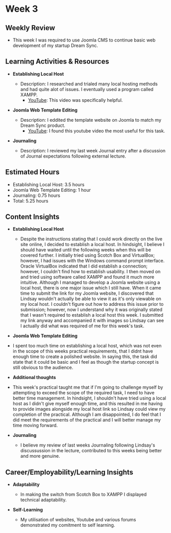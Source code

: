 # Week 3

## Weekly Review
- This week I was required to use Joomla CMS to continue basic web development of my startup Dream Sync.

## Learning Activities & Resources

- **Establishing Local Host**
  - Description: I researched and trialed many local hosting methods and had quite alot of issues. I eventually used a program called XAMPP.
    - [YouTube](https://www.youtube.com/watch?v=dqmw8xIVoyQ&t=315s&ab_channel=ZacsTech): This video was specifically helpful.

- **Joomla Web Template Editing**
  - Description: I eddited the template website on Joomla to match my Dream Sync product.
    - [YouTube](https://www.youtube.com/watch?v=EZ861sCRTK4&ab_channel=EasyWebDesign): I found this youtube video the most useful for this task.

- **Journaling**
  - Description: I reviewed my last week Journal entry after a discussion of Journal expectations following external lecture.

## Estimated Hours

- Establishing Local Host: 3.5 hours
- Joomla Web Template Editing: 1 hour
- Journaling: 0.75 hours
- Total: 5.25 hours

## Content Insights

- **Establishing Local Host**
  - Despite the instructions stating that I could work directly on the live site online, I decided to establish a local host. In hindsight, I believe I should have waited until the following weeks when this will be covered further. I initially tried using Scotch Box and VirtualBox; however, I had issues with the Windows command prompt interface. Oracle VirtualBox indicated that I did establish a connection; however, I couldn't find how to establish usability. I then moved on and tried using software called XAMPP and found it much more intuitive. Although I managed to develop a Joomla website using a local host, there is one major issue which I still have. When it came time to submit the link for my Joomla website, I discovered that Lindsay wouldn't actually be able to view it as it's only viewable on my local host. I couldn't figure out how to address this issue prior to submission; however, now I understand why it was originally stated that I wasn't required to establish a local host this week. I submitted my link anyway and accompanied it with images so Lindsay can see I actually did what was required of me for this week's task.

- **Joomla Web Template Editing**
 - I spent too much time on establishing a local host, which was not even in the scope of this weeks practical requirements, that I didnt have enough time to create a polished website. In saying this, the task did state that it could be basic and I feel as though the startup concept is still obvious to the audience. 

- **Additional thoughts** 
 - This week's practical taught me that if I'm going to challenge myself by attempting to exceed the scope of the required task, I need to have better time management. In hindsight, I shouldn't have tried using a local host as I didn't give myself enough time, and this resulted in me having to provide images alongside my local host link so Lindsay could view my completion of the practical. Although I am disappointed, I do feel that I did meet the requirements of the practical and I will better manage my time moving forward.
  
- **Journaling**
  - I believe my review of last weeks Journaling following Lindsay's discussussion in the lecture, contributed to this weeks being better and more genuine.

## Career/Employability/Learning Insights

- **Adaptability**
  - In making the switch from Scotch Box to XAMPP I displayed technical adaptability.

- **Self-Learning**
  - My utilisation of websites, Youtube and various forums demonstrated my comitment to self learning.
